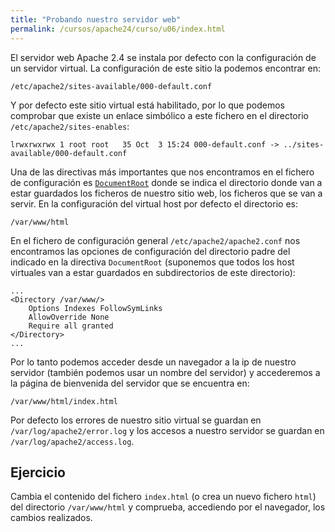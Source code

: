 ```yaml
---
title: "Probando nuestro servidor web"
permalink: /cursos/apache24/curso/u06/index.html
---
```


El servidor web Apache 2.4 se instala por defecto con la configuración de un servidor virtual. La configuración de este sitio la podemos encontrar en:

    /etc/apache2/sites-available/000-default.conf

Y por defecto este sitio virtual está habilitado, por lo que podemos comprobar que existe un enlace simbólico a este fichero en el directorio ``/etc/apache2/sites-enables``:

    lrwxrwxrwx 1 root root   35 Oct  3 15:24 000-default.conf -> ../sites-available/000-default.conf

Una de las directivas más importantes que nos encontramos en el fichero de configuración es [`DocumentRoot`](https://httpd.apache.org/docs/2.4/mod/core.html#documentroot) donde se indica el directorio donde van a estar guardados los ficheros de nuestro sitio web, los ficheros que se van a servir. En la configuración del virtual host por defecto el directorio es:

	/var/www/html

En el fichero de configuración general `/etc/apache2/apache2.conf` nos encontramos las opciones de configuración del directorio padre del indicado en la directiva `DocumentRoot` (suponemos que todos los host virtuales van a estar guardados en subdirectorios de este directorio):

	...
	<Directory /var/www/>
		Options Indexes FollowSymLinks
		AllowOverride None
		Require all granted
	</Directory>
	...

Por lo tanto podemos acceder desde un navegador a la ip de nuestro servidor (también podemos usar un nombre del servidor) y accederemos a la página de bienvenida del servidor que se encuentra en:

	/var/www/html/index.html

Por defecto los errores de nuestro sitio virtual se guardan en `/var/log/apache2/error.log` y los accesos a nuestro servidor se guardan en `/var/log/apache2/access.log`.

## Ejercicio

Cambia el contenido del fichero `index.html` (o crea un nuevo fichero `html`) del directorio `/var/www/html` y comprueba, accediendo por el navegador, los cambios realizados.

